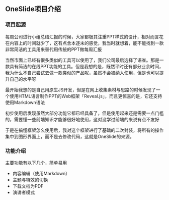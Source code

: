 ## OneSlide项目介绍
### 项目起源
每周公司进行小组总结汇报的时候，大家都极其注重PPT样式的设计，相对而言花在内容上的时间就少了，这有点舍本逐末的感觉，我当时就想着，能不能找到一款非常简洁的工具用来替代用传统的PPT做每周汇报

当然市面上已经有很多类似的工具可以使用了，我们公司最后选择了语雀。那是一款具有简洁的在线PPT功能的工具。但是我想的是，既然平时还有部分业余时间，我为什么不自己尝试去做一款类似的产品呢，虽然不会被纳入使用，但是也可以提升自己的水平呀

最开始我想的是自己用原生JS开发，但是在网上收集素材与思路的时候发现了一个使用HTML语言制作PPT的Web框架「Reveal.js」，而且更惊喜的是，它还支持使用Markdown语法

初步使用后发现虽然大部分功能它都已经具备了，但是使用起来还是需要一点门槛的，需要懂一些前端知识才能够很好地使用，这对没学过前端的来说有点不友好

于是在搞懂框架怎么使用后，我对这个框架进行了基础的二次封装，将所有的操作集中到图形界面上，而不是去修改代码，这就是OneSlide的来源。


### 功能介绍
主要功能有以下几个，简单易用
- 内容编辑（使用Markdown）
- 主题与特效的切换
- 下载文档为PDF
- 演讲者模式